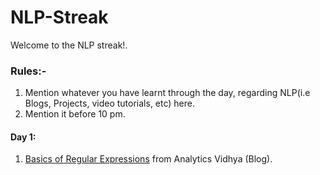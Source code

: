 # NLP-Streak
Welcome to the NLP streak!.

### Rules:-
1. Mention whatever you have learnt through the day, regarding NLP(i.e Blogs, Projects, video tutorials, etc) here.
2. Mention it before 10 pm.

#### Day 1:
1. [Basics of Regular Expressions](https://www.analyticsvidhya.com/blog/2015/06/regular-expression-python/) from Analytics Vidhya (Blog).

